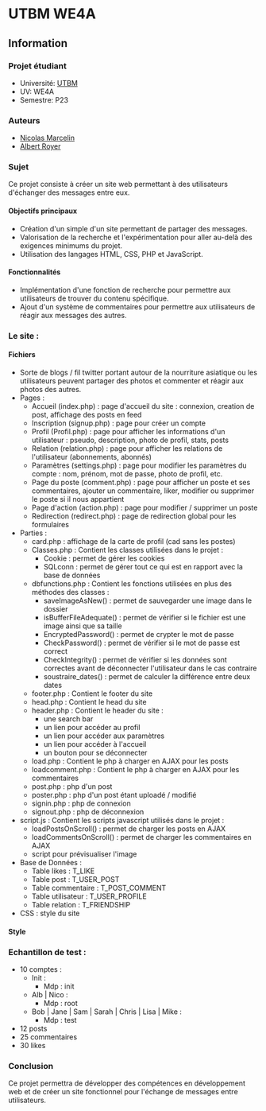 # UTBM WE4A

## Information

### Projet étudiant

- Université: [UTBM](http://www.utbm.fr/)
- UV: WE4A
- Semestre: P23

### Auteurs

- [Nicolas Marcelin](https://github.com/nic0c0)
- [Albert Royer](https://github.com/Rarynn)

### Sujet

Ce projet consiste à créer un site web permettant à des utilisateurs d'échanger des messages entre eux.


#### Objectifs principaux

- Création d'un simple d'un site permettant de partager des messages.
- Valorisation de la recherche et l'expérimentation pour aller au-delà des exigences minimums du projet.
- Utilisation des langages HTML, CSS, PHP et JavaScript.

#### Fonctionnalités

- Implémentation d'une fonction de recherche pour permettre aux utilisateurs de trouver du contenu spécifique.
- Ajout d'un système de commentaires pour permettre aux utilisateurs de réagir aux messages des autres.

### Le site :

#### Fichiers
- Sorte de blogs / fil twitter portant autour de la nourriture asiatique ou les utilisateurs peuvent partager des photos et commenter et réagir aux photos des autres.
- Pages :
  - Accueil (index.php) : page d'accueil du site : connexion, creation de post, affichage des posts en feed
  - Inscription (signup.php) : page pour créer un compte
  - Profil (Profil.php) : page pour afficher les informations d'un utilisateur : pseudo, description, photo de profil, stats, posts
  - Relation (relation.php) : page pour afficher les relations de l'utilisateur (abonnements, abonnés)
  - Paramètres (settings.php) : page pour modifier les paramètres du compte : nom, prénom, mot de passe, photo de profil, etc.
  - Page du poste (comment.php) : page pour afficher un poste et ses commentaires, ajouter un commentaire, liker, modifier ou supprimer le poste si il nous appartient
  - Page d'action (action.php) : page pour modifier / supprimer un poste
  - Redirection (redirect.php) : page de redirection global pour les formulaires
- Parties :
    - card.php : affichage de la carte de profil (cad sans les postes)
    - Classes.php : Contient les classes utilisées dans le projet : 
        - Cookie : permet de gérer les cookies
        - SQLconn : permet de gérer tout ce qui est en rapport avec la base de données
    - dbfunctions.php : Contient les fonctions utilisées en plus des méthodes des classes : 
        - saveImageAsNew() : permet de sauvegarder une image dans le dossier 
        - isBufferFileAdequate() : permet de vérifier si le fichier est une image ainsi que sa taille
        - EncryptedPassword() : permet de crypter le mot de passe
        - CheckPassword() : permet de vérifier si le mot de passe est correct
        - CheckIntegrity() : permet de vérifier si les données sont correctes avant de déconnecter l'utilisateur dans le cas contraire
        - soustraire_dates() : permet de calculer la différence entre deux dates
    - footer.php : Contient le footer du site
    - head.php : Contient le head du site
    - header.php : Contient le header du site : 
        - une search bar
        - un lien pour accéder au profil
        - un lien pour accéder aux paramètres
        - un lien pour accéder à l'accueil
        - un bouton pour se déconnecter
    - load.php : Contient le php à charger en AJAX pour les posts
    - loadcomment.php : Contient le php à charger en AJAX pour les commentaires
    - post.php : php d'un post
    - poster.php : php d'un post étant uploadé / modifié
    - signin.php : php de connexion
    - signout.php : php de déconnexion
- script.js : Contient les scripts javascript utilisés dans le projet :
    - loadPostsOnScroll() : permet de charger les posts en AJAX
    - loadCommentsOnScroll() : permet de charger les commentaires en AJAX
    - script pour prévisualiser l'image
- Base de Données :
    - Table likes : T_LIKE
    - Table post : T_USER_POST
    - Table commentaire : T_POST_COMMENT
    - Table utilisateur : T_USER_PROFILE
    - Table relation : T_FRIENDSHIP
- CSS : style du site

#### Style


### Echantillon de test : 
- 10 comptes :
    - Init : 
        - Mdp : init
    - Alb | Nico : 
        - Mdp : root
    - Bob | Jane | Sam | Sarah | Chris | Lisa | Mike : 
        - Mdp : test
- 12 posts
- 25 commentaires
- 30 likes


 ### Conclusion

Ce projet permettra de développer des compétences en développement web et de créer un site fonctionnel pour l'échange de messages entre utilisateurs.
